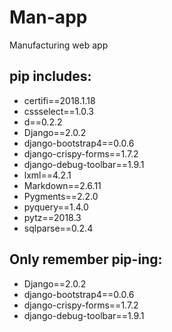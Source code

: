 # Man-app
Manufacturing web app

<h2>pip includes:</h2>
<ul>
<li>certifi==2018.1.18</li>  
<li>cssselect==1.0.3</li>  
<li>d==0.2.2</li>  
<li>Django==2.0.2</li>  
<li>django-bootstrap4==0.0.6</li>  
<li>django-crispy-forms==1.7.2</li>  
<li>django-debug-toolbar==1.9.1</li>  
<li>lxml==4.2.1</li>  
<li>Markdown==2.6.11</li>  
<li>Pygments==2.2.0</li>  
<li>pyquery==1.4.0</li>  
<li>pytz==2018.3</li>  
<li>sqlparse==0.2.4</li>  
</ul>

<h2>Only remember pip-ing:</h2>
<ul>
<li>Django==2.0.2</li>  
<li>django-bootstrap4==0.0.6</li>  
<li>django-crispy-forms==1.7.2</li>  
<li>django-debug-toolbar==1.9.1</li>  
</ul>
